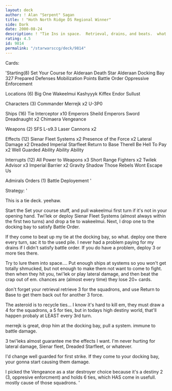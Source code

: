 ```yaml
---
layout: deck
author: ! Alan "Serpent" Sagan
title: ! "Hoth North Ridge DS Regional Winner"
side: Dark
date: 2000-08-24
description: ! "Tie Ins in space.  Retrieval, drains, and beats.  what more do you need?"
rating: 4.5
id: 9814
permalink: "/starwarsccg/deck/9814"
---
```

Cards: 

'Starting(8)
Set Your Course for Alderaan
Death Star
Alderaan
Docking Bay 327
Prepared Defenses
Mobilization Points
Battle Order
Oppressive Enforcement

Locations (6)
Big One
Wakeelmui
Kashyyyk
Kiffex
Endor
Sullust

Characters (3)
Commander Merrejk x2
U-3P0

Ships (16)
Tie Interceptor x10
Emperors Sheild
Emperors Sword
Dreadnaught x2
Chimaera
Vengeance

Weapons (2)
SFS L-s9.3 Laser Cannons x2

Effects (12)
Sienar Fleet Systems x2
Presence of the Force x2
Lateral Damage x2
Dreaded Imperial Starfleet
Return to Base
Therell Be Hell To Pay x2
Well Guarded
Ability Ability Ability

Interrupts (12)
All Power to Weapons x3
Short Range Fighters x2
Twilek Advisor x3
Imperial Barrier x2
Gravity Shadow
Those Rebels Wont Escape Us

Admirals Orders (1)
Battle Deployement
'

Strategy: '

This is a tie deck.  yeehaw.

Start the Set your course stuff, and pull wakeelmui first turn if it's not in your opening hand.
Twi'lek or deploy Sienar Fleet Systems (almost always within the first two turns)
and drop a tie to wakeelmui.  Next, I drop one to the docking bay to
satisfy Battle Order.

If they come to beat up my tie at the docking bay, so what.
deploy one there every turn, sac it to the used pile.  I never
had a problem paying for my drains if I didn't satisfy battle
order.	If you do have a problem, deploy 3 or more ties there.

Try to lure them into space....  Put enough ships at systems
so you won't get totally shmucked, but not enough
to make them not want to come to fight.  then when they hit you,
twi'lek or play lateral damage, and then beat the crap out of em.
chances are (almost every time) they lose 20+ cards.

don't forget your retrieval  retrieve 3 for the squadrons,
and use Return to Base to get them back out for another 3 force.

The asteroid is to recycle ties... I know it's hard to kill
em, they must draw a 4 for the squadrons, a 5 for ties, but
in todays high destiny world, that'll happen probaly at LEAST
every 3rd turn.

merrejk is great, drop him at the docking bay, pull a system.
immune to battle damage.

3 twi'leks almost guarantee me the effects I want.
I'm never hurting for lateral damage, Sienar fleet,
Dreaded Starfleet, or whatever.

I'd change well guarded for first strike.  If
they come to your docking bay, your gonna start
causing them damage.

I picked the Vengeance as a star destroyer choice because it's a destiny 2 (3, oppresive enforcment) and holds 6 ties, which HAS come in usefull.  mostly cause of those squadrons.
'

